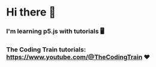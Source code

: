# Hi there 👋
### I'm learning p5.js with tutorials 🖥️
### The Coding Train tutorials: https://www.youtube.com/@TheCodingTrain ❤️
